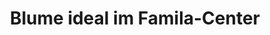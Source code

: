 ---
title: "Blume ideal im Famila-Center"
url: /westerstede/blume-ideal-im-famila-center/
shop: Blumen
---